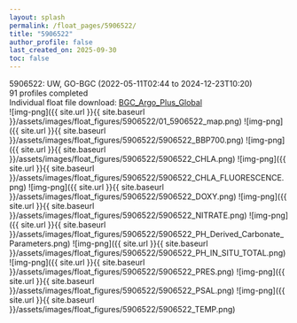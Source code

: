 ```yaml
---
layout: splash
permalink: /float_pages/5906522/
title: "5906522"
author_profile: false
last_created_on: 2025-09-30
toc: false
---
```

 
5906522: UW, GO-BGC (2022-05-11T02:44 to 2024-12-23T10:20)\
91 profiles completed\
Individual float file download: [BGC_Argo_Plus_Global](https://ftp.soest.hawaii.edu/bgc_argo_plus/Individual_Floats/outliers_removed/5906522_Sprof_processed.nc)\
![img-png]({{ site.url }}{{ site.baseurl }}/assets/images/float_figures/5906522/01_5906522_map.png)
![img-png]({{ site.url }}{{ site.baseurl }}/assets/images/float_figures/5906522/5906522_BBP700.png)
![img-png]({{ site.url }}{{ site.baseurl }}/assets/images/float_figures/5906522/5906522_CHLA.png)
![img-png]({{ site.url }}{{ site.baseurl }}/assets/images/float_figures/5906522/5906522_CHLA_FLUORESCENCE.png)
![img-png]({{ site.url }}{{ site.baseurl }}/assets/images/float_figures/5906522/5906522_DOXY.png)
![img-png]({{ site.url }}{{ site.baseurl }}/assets/images/float_figures/5906522/5906522_NITRATE.png)
![img-png]({{ site.url }}{{ site.baseurl }}/assets/images/float_figures/5906522/5906522_PH_Derived_Carbonate_Parameters.png)
![img-png]({{ site.url }}{{ site.baseurl }}/assets/images/float_figures/5906522/5906522_PH_IN_SITU_TOTAL.png)
![img-png]({{ site.url }}{{ site.baseurl }}/assets/images/float_figures/5906522/5906522_PRES.png)
![img-png]({{ site.url }}{{ site.baseurl }}/assets/images/float_figures/5906522/5906522_PSAL.png)
![img-png]({{ site.url }}{{ site.baseurl }}/assets/images/float_figures/5906522/5906522_TEMP.png)
